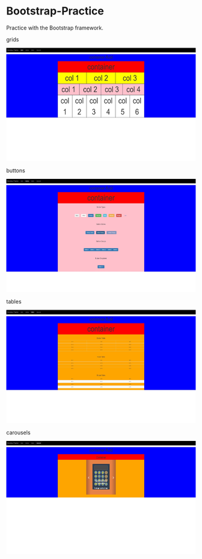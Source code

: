 # Bootstrap-Practice
Practice with the Bootstrap framework. 

grids
<p><img src="indexpage.JPG" width="550" height="300"></p>

buttons
<p><img src="buttonpage.JPG" width="550" height="300"></p>

tables
<p><img src="tablepage.JPG" width="550" height="300"></p>

carousels
<p><img src="carouselpage.JPG" width="550" height="300"></p>
